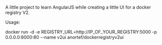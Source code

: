 A little project to learn AngularJS while creating a little UI 
for a docker registry V2.

Usage: 

docker run -d -e REGISTRY_URL=http://IP_OF_YOUR_REGISTRY:5000 -p 0.0.0.0:8000:80 --name v2ui anortef/dockerregistryv2ui

